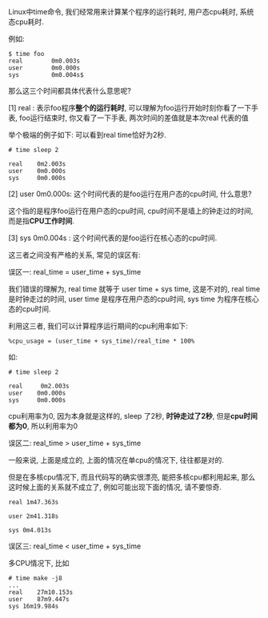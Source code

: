 
<!-- @import "[TOC]" {cmd="toc" depthFrom=1 depthTo=6 orderedList=false} -->

<!-- code_chunk_output -->



<!-- /code_chunk_output -->

Linux中time命令, 我们经常用来计算某个程序的运行耗时, 用户态cpu耗时, 系统态cpu耗时. 

例如: 

```
$ time foo 
real        0m0.003s
user        0m0.000s
sys         0m0.004s$
```

那么这三个时间都具体代表什么意思呢?

\[1] real : 表示foo程序**整个的运行耗时**, 可以理解为foo运行开始时刻你看了一下手表, foo运行结束时, 你又看了一下手表, 两次时间的差值就是本次real 代表的值

举个极端的例子如下: 可以看到real time恰好为2秒. 

```
# time sleep 2

real    0m2.003s
user    0m0.000s
sys     0m0.000s
```

\[2] user   0m0.000s: 这个时间代表的是foo运行在用户态的cpu时间, 什么意思?

这个指的是程序foo运行在用户态的cpu时间, cpu时间不是墙上的钟走过的时间, 而是指**CPU工作时间**. 

\[3] sys   0m0.004s : 这个时间代表的是foo运行在核心态的cpu时间. 

这三者之间没有严格的关系, 常见的误区有: 

误区一:  real\_time = user\_time \+ sys\_time

我们错误的理解为, real time 就等于 user time \+ sys time, 这是不对的, real time是时钟走过的时间, user time 是程序在用户态的cpu时间, sys time 为程序在核心态的cpu时间. 

利用这三者, 我们可以计算程序运行期间的cpu利用率如下: 

```
%cpu_usage = (user_time + sys_time)/real_time * 100%
```

如: 

```
# time sleep 2

real     0m2.003s
user    0m0.000s
sys     0m0.000s
```

cpu利用率为0, 因为本身就是这样的, sleep 了2秒, **时钟走过了2秒**, 但是**cpu时间都为0**, 所以利用率为0

误区二: real\_time \> user\_time \+ sys\_time

一般来说, 上面是成立的, 上面的情况在单cpu的情况下, 往往都是对的. 

但是在多核cpu情况下, 而且代码写的确实很漂亮, 能把多核cpu都利用起来, 那么这时候上面的关系就不成立了, 例如可能出现下面的情况, 请不要惊奇. 

```
real 1m47.363s

user 2m41.318s

sys 0m4.013s
```

误区三: real\_time \< user\_time \+ sys\_time

多CPU情况下, 比如

```
# time make -j8
...
real	27m10.153s
user	87m9.447s
sys	16m19.984s
```